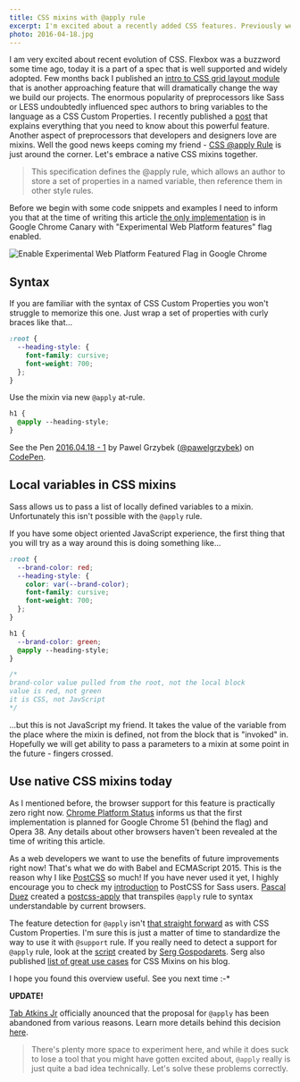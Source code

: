 ```yaml
---
title: CSS mixins with @apply rule
excerpt: I'm excited about a recently added CSS features. Previously we discussed custom properties, now it's a time to talk about mixins using the @apply rule.
photo: 2016-04-18.jpg
---
```


I am very excited about recent evolution of CSS. Flexbox was a buzzword some time ago, today it is a part of a spec that is well supported and widely adopted. Few months back I published an [intro to CSS grid layout module](https://pawelgrzybek.com/lets-get-into-the-basics-of-css-grid-layout-model/) that is another approaching feature that will dramatically change the way we build our projects. The enormous popularity of preprocessors like Sass or LESS undoubtedly influenced spec authors to bring variables to the language as a CSS Custom Properties. I recently published a [post](https://pawelgrzybek.com/css-custom-properties-explained/) that explains everything that you need to know about this powerful feature. Another aspect of preprocessors that developers and designers love are mixins. Well the good news keeps coming my friend - [CSS @apply Rule](https://tabatkins.github.io/specs/css-apply-rule/) is just around the corner. Let's embrace a native CSS mixins together.

> This specification defines the @apply rule, which allows an author to store a set of properties in a named variable, then reference them in other style rules.

Before we begin with some code snippets and examples I need to inform you that at the time of writing this article [the only implementation](https://www.chromestatus.com/feature/5753701012602880) is in Google Chrome Canary with "Experimental Web Platform features" flag enabled.

![Enable Experimental Web Platform Featured Flag in Google Chrome](/photos/2016-04-18-1.jpg)

## Syntax

If you are familiar with the syntax of CSS Custom Properties you won't struggle to memorize this one. Just wrap a set of properties with curly braces like that...

```scss
:root {
  --heading-style: {
    font-family: cursive;
    font-weight: 700;
  };
}
```

Use the mixin via new `@apply` at-rule.

```scss
h1 {
  @apply --heading-style;
}
```

<p data-height="170" data-theme-id="dark" data-slug-hash="MyGVoo" data-default-tab="result" data-user="pawelgrzybek" data-embed-version="2" class="codepen">See the Pen <a href="http://codepen.io/pawelgrzybek/pen/MyGVoo/">2016.04.18 - 1</a> by Pawel Grzybek (<a href="http://codepen.io/pawelgrzybek">@pawelgrzybek</a>) on <a href="http://codepen.io">CodePen</a>.</p>
<script async src="//assets.codepen.io/assets/embed/ei.js"></script>

## Local variables in CSS mixins

Sass allows us to pass a list of locally defined variables to a mixin. Unfortunately this isn't possible with the `@apply` rule.

If you have some object oriented JavaScript experience, the first thing that you will try as a way around this is doing something like...

```scss
:root {
  --brand-color: red;
  --heading-style: {
    color: var(--brand-color);
    font-family: cursive;
    font-weight: 700;
  };
}
```

```scss
h1 {
  --brand-color: green;
  @apply --heading-style;
}

/*
brand-color value pulled from the root, not the local block
value is red, not green
it is CSS, not JavScript
*/
```

...but this is not JavaScript my friend. It takes the value of the variable from the place where the mixin is defined, not from the block that is "invoked" in. Hopefully we will get ability to pass a parameters to a mixin at some point in the future - fingers crossed.

## Use native CSS mixins today

As I mentioned before, the browser support for this feature is practically zero right now. [Chrome Platform Status](https://www.chromestatus.com/feature/5753701012602880) informs us that the first implementation is planned for Google Chrome 51 (behind the flag) and Opera 38. Any details about other browsers haven't been revealed at the time of writing this article.

As a web developers we want to use the benefits of future improvements right now! That's what we do with Babel and ECMAScript 2015. This is the reason why I like [PostCSS](http://postcss.org/) so much! If you have never used it yet, I highly encourage you to check my [introduction](https://pawelgrzybek.com/from-sass-to-postcss/) to PostCSS for Sass users. [Pascal Duez](https://twitter.com/pascalduez) created a [postcss-apply](https://github.com/pascalduez/postcss-apply) that transpiles `@apply` rule to syntax understandable by current browsers.

The feature detection for `@apply` isn't [that straight forward](https://pawelgrzybek.com/css-custom-properties-explained/#detect-the-browser-support-for-css-custom-properties) as with CSS Custom Properties. I'm sure this is just a matter of time to standardize the way to use it with `@support` rule. If you really need to detect a support for `@apply` rule, look at the [script](https://gist.github.com/malyw/477cd45bd0ed501a1c3ce0870ae16dd1) created by [Serg Gospodarets](https://twitter.com/malyw). Serg also published [list of great use cases](https://blog.gospodarets.com/css_apply_rule) for CSS Mixins on his blog.

I hope you found this overview useful. See you next time :-*

**UPDATE!**

 [Tab Atkins Jr](https://github.com/tabatkins) officially anounced that the proposal for `@apply` has been abandoned from various reasons. Learn more details behind this decision [here](http://www.xanthir.com/b4o00).

 > There's plenty more space to experiment here, and while it does suck to lose a tool that you might have gotten excited about, `@apply` really is just quite a bad idea technically. Let's solve these problems correctly. 
